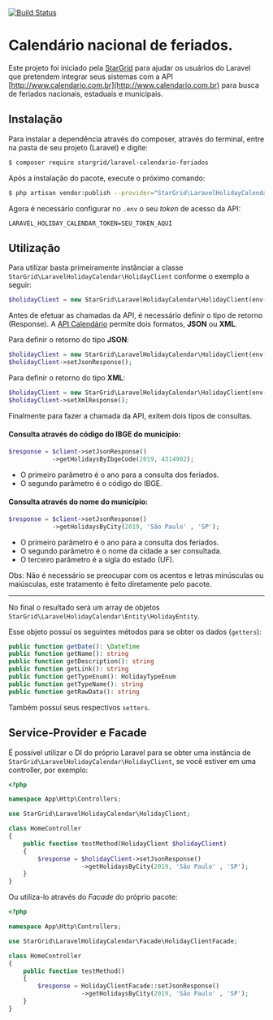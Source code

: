 [![Build Status](https://travis-ci.org/stargrid/laravel-calendario-feriados.svg?branch=master)](https://travis-ci.org/stargrid/laravel-calendario-feriados)

# Calendário nacional de feriados.

Este projeto foi iniciado pela [StarGrid](https://stargrid.pro) para ajudar os usuários do Laravel que pretendem integrar seus sistemas com a API [http://www.calendario.com.br](http://www.calendario.com.br) para busca de feriados nacionais, estaduais e municipais.

## Instalação

Para instalar a dependência através do composer, através do terminal, entre na pasta de seu projeto (Laravel) e digite:

```sh
$ composer require stargrid/laravel-calendario-feriados
```

Após a instalação do pacote, execute o próximo comando:
```sh
$ php artisan vendor:publish --provider="StarGrid\LaravelHolidayCalendar\Provider\LaravelHolidayCalendarServiceProvider"
```

Agora é necessário configurar no ```.env``` o seu *token* de acesso da API:
```env
LARAVEL_HOLIDAY_CALENDAR_TOKEN=SEU_TOKEN_AQUI
```

## Utilização

Para utilizar basta primeiramente instânciar a classe `StarGrid\LaravelHolidayCalendar\HolidayClient` conforme o exemplo a seguir:
```php
$holidayClient = new StarGrid\LaravelHolidayCalendar\HolidayClient(env('LARAVEL_HOLIDAY_CALENDAR_TOKEN'));
```

Antes de efetuar as chamadas da API, é necessário definir o tipo de retorno (Response). A [API Calendário](http://www.calendario.com.br/api_feriados_municipais_estaduais_nacionais.php) permite dois formatos, **JSON** ou **XML**.

Para definir o retorno do tipo **JSON**: 
```php
$holidayClient = new StarGrid\LaravelHolidayCalendar\HolidayClient(env('LARAVEL_HOLIDAY_CALENDAR_TOKEN'));
$holidayClient->setJsonResponse();
```
Para definir o retorno do tipo **XML**:
```php
$holidayClient = new StarGrid\LaravelHolidayCalendar\HolidayClient(env('LARAVEL_HOLIDAY_CALENDAR_TOKEN'));
$holidayClient->setXmlResponse();
```

Finalmente para fazer a chamada da API, exitem dois tipos de consultas.

#### Consulta através do código do IBGE do município:
```php
$response = $client->setJsonResponse()
            ->getHolidaysByIbgeCode(2019, 4314902);
```
- O primeiro parâmetro é o ano para a consulta dos feriados.
- O segundo parâmetro é o código do IBGE.

#### Consulta através do nome do município:
```php
$response = $client->setJsonResponse()
            ->getHolidaysByCity(2019, 'São Paulo' , 'SP');
```
- O primeiro parâmetro é o ano para a consulta dos feriados.
- O segundo parâmetro é o nome da cidade a ser consultada.
- O terceiro parâmetro é a sigla do estado (UF).

Obs: Não é necessário se preocupar com os acentos e letras minúsculas ou maiúsculas, este tratamento é feito diretamente pelo pacote.

___

No final o resultado será um array de objetos ```StarGrid\LaravelHolidayCalendar\Entity\HolidayEntity```.

Esse objeto possuí os seguintes métodos para se obter os dados (`getters`):

```php 
public function getDate(): \DateTime
public function getName(): string
public function getDescription(): string
public function getLink(): string
public function getTypeEnum(): HolidayTypeEnum
public function getTypeName(): string
public function getRawData(): string
```

Também possuí seus respectivos `setters`.

## Service-Provider e Facade

É possível utilizar o DI do próprio Laravel para se obter uma instância de `StarGrid\LaravelHolidayCalendar\HolidayClient`, se você estiver em uma controller, por exemplo:
```php
<?php

namespace App\Http\Controllers;

use StarGrid\LaravelHolidayCalendar\HolidayClient;

class HomeController
{
    public function testMethod(HolidayClient $holidayClient)
    {
        $response = $holidayClient->setJsonResponse()
                    ->getHolidaysByCity(2019, 'São Paulo' , 'SP');    
    }
}
```

Ou utiliza-lo através do *Facade* do próprio pacote:
```php
<?php

namespace App\Http\Controllers;

use StarGrid\LaravelHolidayCalendar\Facade\HolidayClientFacade;

class HomeController
{
    public function testMethod()
    {
        $response = HolidayClientFacade::setJsonResponse()
                    ->getHolidaysByCity(2019, 'São Paulo' , 'SP');    
    }
}
```
